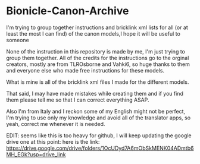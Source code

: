 # Bionicle-Canon-Archive
I'm trying to group together instructions and bricklink xml lists for all (or at least the most I can find) of the canon models,I hope it will be useful to someone

None of the instruction in this repository is made by me, I'm just trying to group them together. All of the credits for the instructions go to the orginal creators, mostly are from TLROsborne and Vahki6, so huge thanks to them and everyone else who made free instructions for these models.

What is mine is all of the bricklink xml files I made for the different models. 

That said, I may have made mistakes while creating them and if you find them please tell me so that I can correct everything ASAP.

Also I'm from Italy and I reckon some of my English might not be perfect, I'm trying to use only my knowledge and avoid all of the translator apps, so yeah, correct me whenever it is needed.

EDIT: seems like this is too heavy for github, I will keep updating the google drive one at this point: here is the link: https://drive.google.com/drive/folders/1OcUDyd7A6mObSkMENK04ADmtb6MH_EGk?usp=drive_link



